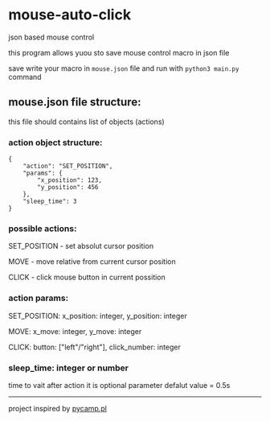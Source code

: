 # mouse-auto-click
json based mouse control

this program allows yuou sto save mouse control macro in json file 

save write your macro in `mouse.json` file and run with `python3 main.py` command

## mouse.json file structure:

this file should contains list of objects (actions)

### action object structure:
```
{
    "action": "SET_POSITION",
    "params": {
        "x_position": 123,
        "y_position": 456
    },
    "sleep_time": 3
}
```
### possible actions:
SET_POSITION - set absolut cursor position

MOVE - move relative from current cursor position

CLICK - click mouse button in current possition

### action params:
SET_POSITION:
    x_position: integer, y_position: integer

MOVE:
    x_move: integer, y_move: integer

CLICK: button: ["left"/"right"], click_number: integer

### sleep_time: integer or number
time to vait after action it is optional parameter defalut value = 0.5s

---
project inspired by [pycamp.pl](https://www.pycamp.pl/)
